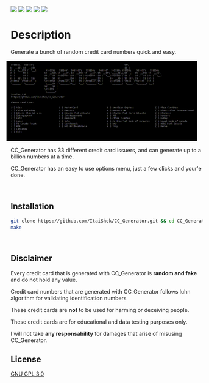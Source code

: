 <!-- Badges -->
![](https://img.shields.io/maintenance/yes/2021)
[![](https://img.shields.io/github/v/release/ItaiShek/CC_Generator)](https://github.com/ItaiShek/CC_Generator/releases)
[![](https://img.shields.io/github/downloads/ItaiShek/CC_Generator/total?logo=GitHub&logoColor=violet)](https://github.com/ItaiShek/CC_Generator/archive/refs/heads/main.zip)
[![](https://img.shields.io/github/issues/ItaiShek/CC_Generator?color=yellow)](https://github.com/ItaiShek/CC_Generator/issues)
[![](https://img.shields.io/github/license/ItaiShek/CC_Generator?color=green)](https://github.com/ItaiShek/CC_Generator/blob/main/LICENSE)

# Description

<p style="text-align: left">
Generate a bunch of random credit card numbers quick and easy.
<img src="/images/CC_Generator.gif" alt="CC_Generator" align="right" style="margin: 15px;" width="500"></img>

CC_Generator has 33 different credit card issuers, and can generate up to a billion numbers at a time.

CC_Generator has an easy to use options menu, just a few clicks and your'e done.
</p>

<br>

## Installation

```bash
git clone https://github.com/ItaiShek/CC_Generator.git && cd CC_Generator
make
```

<br>

## Disclaimer

Every credit card that is generated with CC_Generator is **random and fake** and do not hold any value.

Credit card numbers that are generated with CC_Generator follows luhn algorithm for validating identification numbers 

These credit cards are **not** to be used for harming or deceiving people.

These credit cards are for educational and data testing purposes only.

I will not take **any responsability** for damages that arise of misusing CC_Generator.


## License
[GNU GPL 3.0](https://choosealicense.com/licenses/gpl-3.0/)

